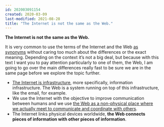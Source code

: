 ```yaml
---
id: 202003091154
created: 2020-03-09
last-modified: 2021-08-28
title: "The Internet is not the same as the Web."
---
```

**The Internet is not the same as the Web.**

It is very common to use the terms of the Internet and the Web [as synonyms](202003091226) without caring too much about the differences or the exact meaning. Depending on the context it’s not a big deal, but because with this text I want you to pay attention particularly to one of them, the Web, I am going to go over the main differences really fast to be sure we are in the same page before we explore the topic further.

- [The Internet is infrastructure](202003091227), more specifically, information infrastructure. The Web is a system running on top of this infrastructure, like the email, for example.
- We use the Internet with the objective to improve communication between humans and we use [the Web as a non-physical place where we actually meet to communicate and coordinate with others](202003091228).
- The Internet links physical devices worldwide, **the Web connects pieces of information with other pieces of information**.